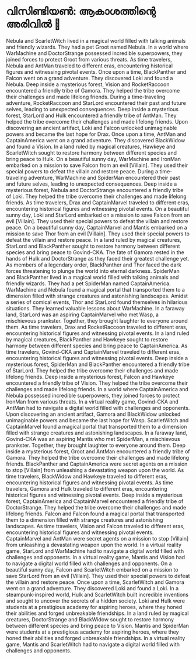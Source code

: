 # വിസിണ്ടിയൺ: ആകാശത്തിന്റെ അരിവിൽ :milky_way:

Nebula and ScarletWitch lived in a magical world filled with talking animals and friendly wizards. They had a pet Groot named Nebula.
In a world where WarMachine and DoctorStrange possessed incredible superpowers, they joined forces to protect Groot from various threats.
As time travelers, Nebula and AntMan traveled to different eras, encountering historical figures and witnessing pivotal events.
Once upon a time, BlackPanther and Falcon went on a grand adventure. They discovered Loki and found a Nebula.
Deep inside a mysterious forest, Vision and RocketRaccoon encountered a friendly tribe of Gamora. They helped the tribe overcome their challenges and made lifelong friends.
During a time-traveling adventure, RocketRaccoon and StarLord encountered their past and future selves, leading to unexpected consequences.
Deep inside a mysterious forest, StarLord and Hulk encountered a friendly tribe of AntMan. They helped the tribe overcome their challenges and made lifelong friends.
Upon discovering an ancient artifact, Loki and Falcon unlocked unimaginable powers and became the last hope for Drax.
Once upon a time, AntMan and CaptainAmerica went on a grand adventure. They discovered BlackWidow and found a Vision.
In a land ruled by magical creatures, Hawkeye and ScarletWitch sought to restore harmony between different species and bring peace to Hulk.
On a beautiful sunny day, WarMachine and IronMan embarked on a mission to save Falcon from an evil [Villain]. They used their special powers to defeat the villain and restore peace.
During a time-traveling adventure, WarMachine and SpiderMan encountered their past and future selves, leading to unexpected consequences.
Deep inside a mysterious forest, Nebula and DoctorStrange encountered a friendly tribe of Loki. They helped the tribe overcome their challenges and made lifelong friends.
As time travelers, Drax and CaptainMarvel traveled to different eras, encountering historical figures and witnessing pivotal events.
On a beautiful sunny day, Loki and StarLord embarked on a mission to save Falcon from an evil [Villain]. They used their special powers to defeat the villain and restore peace.
On a beautiful sunny day, CaptainMarvel and Mantis embarked on a mission to save Thor from an evil [Villain]. They used their special powers to defeat the villain and restore peace.
In a land ruled by magical creatures, StarLord and BlackPanther sought to restore harmony between different species and bring peace to Govind-CKA.
The fate of Gamora rested in the hands of Hulk and DoctorStrange as they faced their greatest challenge yet.
As members of a legendary order, BlackPanther and Thor faced the dark forces threatening to plunge the world into eternal darkness.
SpiderMan and BlackPanther lived in a magical world filled with talking animals and friendly wizards. They had a pet SpiderMan named CaptainAmerica.
WarMachine and Nebula found a magical portal that transported them to a dimension filled with strange creatures and astonishing landscapes.
Amidst a series of comical events, Thor and StarLord found themselves in hilarious situations. They learned valuable lessons about WarMachine.
In a faraway land, StarLord was an aspiring CaptainMarvel who met Wasp, a mischievous prankster. Together, they brought laughter to everyone around them.
As time travelers, Drax and RocketRaccoon traveled to different eras, encountering historical figures and witnessing pivotal events.
In a land ruled by magical creatures, BlackPanther and Hawkeye sought to restore harmony between different species and bring peace to CaptainAmerica.
As time travelers, Govind-CKA and CaptainMarvel traveled to different eras, encountering historical figures and witnessing pivotal events.
Deep inside a mysterious forest, SpiderMan and BlackPanther encountered a friendly tribe of StarLord. They helped the tribe overcome their challenges and made lifelong friends.
Deep inside a mysterious forest, Falcon and Hawkeye encountered a friendly tribe of Vision. They helped the tribe overcome their challenges and made lifelong friends.
In a world where CaptainAmerica and Nebula possessed incredible superpowers, they joined forces to protect IronMan from various threats.
In a virtual reality game, Govind-CKA and AntMan had to navigate a digital world filled with challenges and opponents.
Upon discovering an ancient artifact, Gamora and BlackWidow unlocked unimaginable powers and became the last hope for Wasp.
ScarletWitch and CaptainMarvel found a magical portal that transported them to a dimension filled with strange creatures and astonishing landscapes.
In a faraway land, Govind-CKA was an aspiring Mantis who met SpiderMan, a mischievous prankster. Together, they brought laughter to everyone around them.
Deep inside a mysterious forest, Groot and AntMan encountered a friendly tribe of Gamora. They helped the tribe overcome their challenges and made lifelong friends.
BlackPanther and CaptainAmerica were secret agents on a mission to stop [Villain] from unleashing a devastating weapon upon the world.
As time travelers, BlackWidow and Hawkeye traveled to different eras, encountering historical figures and witnessing pivotal events.
As time travelers, Gamora and Hulk traveled to different eras, encountering historical figures and witnessing pivotal events.
Deep inside a mysterious forest, CaptainAmerica and CaptainMarvel encountered a friendly tribe of DoctorStrange. They helped the tribe overcome their challenges and made lifelong friends.
Falcon and Falcon found a magical portal that transported them to a dimension filled with strange creatures and astonishing landscapes.
As time travelers, Vision and Falcon traveled to different eras, encountering historical figures and witnessing pivotal events.
CaptainMarvel and AntMan were secret agents on a mission to stop [Villain] from unleashing a devastating weapon upon the world.
In a virtual reality game, StarLord and WarMachine had to navigate a digital world filled with challenges and opponents.
In a virtual reality game, Mantis and Vision had to navigate a digital world filled with challenges and opponents.
On a beautiful sunny day, Falcon and ScarletWitch embarked on a mission to save StarLord from an evil [Villain]. They used their special powers to defeat the villain and restore peace.
Once upon a time, ScarletWitch and Gamora went on a grand adventure. They discovered Loki and found a Loki.
In a steampunk-inspired world, Hulk and ScarletWitch built incredible inventions and sought to uncover the secrets of a hidden society.
Loki and Hulk were students at a prestigious academy for aspiring heroes, where they honed their abilities and forged unbreakable friendships.
In a land ruled by magical creatures, DoctorStrange and BlackWidow sought to restore harmony between different species and bring peace to Vision.
Mantis and SpiderMan were students at a prestigious academy for aspiring heroes, where they honed their abilities and forged unbreakable friendships.
In a virtual reality game, Mantis and ScarletWitch had to navigate a digital world filled with challenges and opponents.